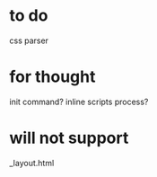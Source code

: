 # to do
css parser


# for thought
init command?
inline scripts process?


# will not support
_layout.html
